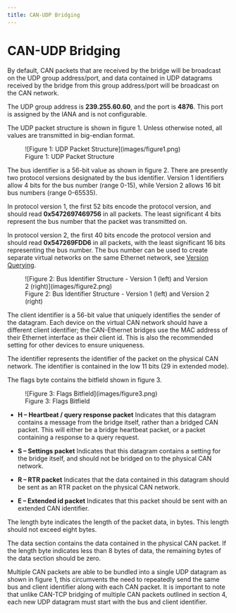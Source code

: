 ```yaml
---
title: CAN-UDP Bridging
---
```


# CAN-UDP Bridging

By default, CAN packets that are received by the bridge will be broadcast on the UDP group address/port, and data contained in UDP datagrams received by the bridge from this group address/port will be broadcast on the CAN network.

The UDP group address is __239.255.60.60__, and the port is __4876__.  This port is assigned by the IANA and is not configurable.

The UDP packet structure is shown in figure 1.  Unless otherwise noted, all values are transmitted in big-endian format.

<figure markdown>
![Figure 1: UDP Packet Structure](images/figure1.png)
<figcaption>Figure 1: UDP Packet Structure</figcaption>
</figure>

The bus identifier is a 56-bit value as shown in figure 2.  There are presently two protocol versions designated by the bus identifier. Version 1 identifiers allow 4 bits for the bus number (range 0-15), while Version 2 allows 16 bit bus numbers (range 0-65535).

In protocol version 1, the first 52 bits encode the protocol version, and should read __0x5472697469756__ in all packets.  The least significant 4 bits represent the bus number that the packet was transmitted on.

In protocol version 2, the first 40 bits encode the protocol version and should read __0x547269FDD6__ in all packets, with the least significant 16 bits representing the bus number. The bus number can be used to create separate virtual networks on the same Ethernet network, see [Version Querying](Version_Querying.md).

<figure markdown>
![Figure 2: Bus Identifier Structure - Version 1 (left) and Version 2 (right)](images/figure2.png)
<figcaption>Figure 2: Bus Identifier Structure - Version 1 (left) and Version 2 (right)</figcaption>
</figure>

The client identifier is a 56-bit value that uniquely identifies the sender of the datagram.  Each device on the virtual CAN network should have a different client identifier; the CAN-Ethernet bridges use the MAC address of their Ethernet interface as their client id.  This is also the recommended setting for other devices to ensure uniqueness.

The identifier represents the identifier of the packet on the physical CAN network.  The identifier is contained in the low 11 bits (29 in extended mode).

The flags byte contains the bitfield shown in figure 3.

<figure markdown>
![Figure 3: Flags Bitfield](images/figure3.png)
<figcaption>Figure 3: Flags Bitfield</figcaption>
</figure>

- __H – Heartbeat / query response packet__  Indicates that this datagram contains a message from the bridge itself, rather than a bridged CAN packet.  This will either be a bridge heartbeat packet, or a packet containing a response to a query request.

- __S – Settings packet__ Indicates that this datagram contains a setting for the bridge itself, and should not be bridged on to the physical CAN network.

- __R – RTR packet__ Indicates that the data contained in this datagram should be sent as an RTR packet on the physical CAN network.

- __E – Extended id packet__  Indicates that this packet should be sent with an extended CAN identifier.

The length byte indicates the length of the packet data, in bytes.  This length should not exceed eight bytes.

The data section contains the data contained in the physical CAN packet.  If the length byte indicates less than 8 bytes of data, the remaining bytes of the data section should be zero.

Multiple CAN packets are able to be bundled into a single UDP datagram as shown in figure 1, this circumvents the need to repeatedly send the same bus and client identifier along with each CAN packet. It is important to note that unlike CAN-TCP bridging of multiple CAN packets outlined in section 4, each new UDP datagram must start with the bus and client identifier.
